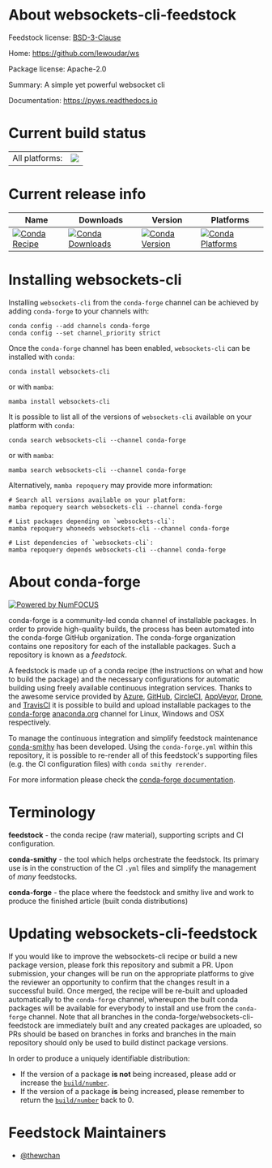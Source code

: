 About websockets-cli-feedstock
==============================

Feedstock license: [BSD-3-Clause](https://github.com/conda-forge/websockets-cli-feedstock/blob/main/LICENSE.txt)

Home: https://github.com/lewoudar/ws

Package license: Apache-2.0

Summary: A simple yet powerful websocket cli

Documentation: https://pyws.readthedocs.io

Current build status
====================


<table><tr><td>All platforms:</td>
    <td>
      <a href="https://dev.azure.com/conda-forge/feedstock-builds/_build/latest?definitionId=17284&branchName=main">
        <img src="https://dev.azure.com/conda-forge/feedstock-builds/_apis/build/status/websockets-cli-feedstock?branchName=main">
      </a>
    </td>
  </tr>
</table>

Current release info
====================

| Name | Downloads | Version | Platforms |
| --- | --- | --- | --- |
| [![Conda Recipe](https://img.shields.io/badge/recipe-websockets--cli-green.svg)](https://anaconda.org/conda-forge/websockets-cli) | [![Conda Downloads](https://img.shields.io/conda/dn/conda-forge/websockets-cli.svg)](https://anaconda.org/conda-forge/websockets-cli) | [![Conda Version](https://img.shields.io/conda/vn/conda-forge/websockets-cli.svg)](https://anaconda.org/conda-forge/websockets-cli) | [![Conda Platforms](https://img.shields.io/conda/pn/conda-forge/websockets-cli.svg)](https://anaconda.org/conda-forge/websockets-cli) |

Installing websockets-cli
=========================

Installing `websockets-cli` from the `conda-forge` channel can be achieved by adding `conda-forge` to your channels with:

```
conda config --add channels conda-forge
conda config --set channel_priority strict
```

Once the `conda-forge` channel has been enabled, `websockets-cli` can be installed with `conda`:

```
conda install websockets-cli
```

or with `mamba`:

```
mamba install websockets-cli
```

It is possible to list all of the versions of `websockets-cli` available on your platform with `conda`:

```
conda search websockets-cli --channel conda-forge
```

or with `mamba`:

```
mamba search websockets-cli --channel conda-forge
```

Alternatively, `mamba repoquery` may provide more information:

```
# Search all versions available on your platform:
mamba repoquery search websockets-cli --channel conda-forge

# List packages depending on `websockets-cli`:
mamba repoquery whoneeds websockets-cli --channel conda-forge

# List dependencies of `websockets-cli`:
mamba repoquery depends websockets-cli --channel conda-forge
```


About conda-forge
=================

[![Powered by
NumFOCUS](https://img.shields.io/badge/powered%20by-NumFOCUS-orange.svg?style=flat&colorA=E1523D&colorB=007D8A)](https://numfocus.org)

conda-forge is a community-led conda channel of installable packages.
In order to provide high-quality builds, the process has been automated into the
conda-forge GitHub organization. The conda-forge organization contains one repository
for each of the installable packages. Such a repository is known as a *feedstock*.

A feedstock is made up of a conda recipe (the instructions on what and how to build
the package) and the necessary configurations for automatic building using freely
available continuous integration services. Thanks to the awesome service provided by
[Azure](https://azure.microsoft.com/en-us/services/devops/), [GitHub](https://github.com/),
[CircleCI](https://circleci.com/), [AppVeyor](https://www.appveyor.com/),
[Drone](https://cloud.drone.io/welcome), and [TravisCI](https://travis-ci.com/)
it is possible to build and upload installable packages to the
[conda-forge](https://anaconda.org/conda-forge) [anaconda.org](https://anaconda.org/)
channel for Linux, Windows and OSX respectively.

To manage the continuous integration and simplify feedstock maintenance
[conda-smithy](https://github.com/conda-forge/conda-smithy) has been developed.
Using the ``conda-forge.yml`` within this repository, it is possible to re-render all of
this feedstock's supporting files (e.g. the CI configuration files) with ``conda smithy rerender``.

For more information please check the [conda-forge documentation](https://conda-forge.org/docs/).

Terminology
===========

**feedstock** - the conda recipe (raw material), supporting scripts and CI configuration.

**conda-smithy** - the tool which helps orchestrate the feedstock.
                   Its primary use is in the construction of the CI ``.yml`` files
                   and simplify the management of *many* feedstocks.

**conda-forge** - the place where the feedstock and smithy live and work to
                  produce the finished article (built conda distributions)


Updating websockets-cli-feedstock
=================================

If you would like to improve the websockets-cli recipe or build a new
package version, please fork this repository and submit a PR. Upon submission,
your changes will be run on the appropriate platforms to give the reviewer an
opportunity to confirm that the changes result in a successful build. Once
merged, the recipe will be re-built and uploaded automatically to the
`conda-forge` channel, whereupon the built conda packages will be available for
everybody to install and use from the `conda-forge` channel.
Note that all branches in the conda-forge/websockets-cli-feedstock are
immediately built and any created packages are uploaded, so PRs should be based
on branches in forks and branches in the main repository should only be used to
build distinct package versions.

In order to produce a uniquely identifiable distribution:
 * If the version of a package **is not** being increased, please add or increase
   the [``build/number``](https://docs.conda.io/projects/conda-build/en/latest/resources/define-metadata.html#build-number-and-string).
 * If the version of a package **is** being increased, please remember to return
   the [``build/number``](https://docs.conda.io/projects/conda-build/en/latest/resources/define-metadata.html#build-number-and-string)
   back to 0.

Feedstock Maintainers
=====================

* [@thewchan](https://github.com/thewchan/)

